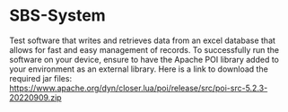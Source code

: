 # SBS-System
Test software that writes and retrieves data from an excel database that allows for fast and easy management of records.
To successfully run the software on your device, ensure to have the Apache POI library added to your environment as an external library.
Here is a link to download the required jar files: https://www.apache.org/dyn/closer.lua/poi/release/src/poi-src-5.2.3-20220909.zip
